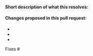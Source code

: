 <!-- 
Many thanks for contributing to this project!

Please tell us what this PR brings following the template we provided. 
Also don't forget to link to the issue (or create one if there is none).

If you are still working on the change please but you would like our early feedback, please mark this pull request as draft

You can learn more about "Draft PRs" here https://github.blog/2019-02-14-introducing-draft-pull-requests/

YOU CAN DELETE THIS COMMENT :)
-->

#### Short description of what this resolves:


#### Changes proposed in this pull request:

-
-
-

Fixes #
